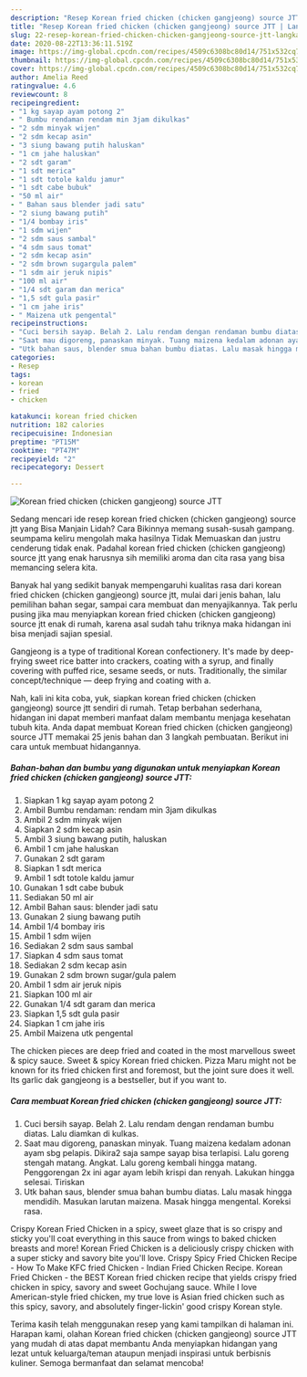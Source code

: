 ```yaml
---
description: "Resep Korean fried chicken (chicken gangjeong) source JTT | Langkah Membuat Korean fried chicken (chicken gangjeong) source JTT Yang Enak Banget"
title: "Resep Korean fried chicken (chicken gangjeong) source JTT | Langkah Membuat Korean fried chicken (chicken gangjeong) source JTT Yang Enak Banget"
slug: 22-resep-korean-fried-chicken-chicken-gangjeong-source-jtt-langkah-membuat-korean-fried-chicken-chicken-gangjeong-source-jtt-yang-enak-banget
date: 2020-08-22T13:36:11.519Z
image: https://img-global.cpcdn.com/recipes/4509c6308bc80d14/751x532cq70/korean-fried-chicken-chicken-gangjeong-source-jtt-foto-resep-utama.jpg
thumbnail: https://img-global.cpcdn.com/recipes/4509c6308bc80d14/751x532cq70/korean-fried-chicken-chicken-gangjeong-source-jtt-foto-resep-utama.jpg
cover: https://img-global.cpcdn.com/recipes/4509c6308bc80d14/751x532cq70/korean-fried-chicken-chicken-gangjeong-source-jtt-foto-resep-utama.jpg
author: Amelia Reed
ratingvalue: 4.6
reviewcount: 8
recipeingredient:
- "1 kg sayap ayam potong 2"
- " Bumbu rendaman rendam min 3jam dikulkas"
- "2 sdm minyak wijen"
- "2 sdm kecap asin"
- "3 siung bawang putih haluskan"
- "1 cm jahe haluskan"
- "2 sdt garam"
- "1 sdt merica"
- "1 sdt totole kaldu jamur"
- "1 sdt cabe bubuk"
- "50 ml air"
- " Bahan saus blender jadi satu"
- "2 siung bawang putih"
- "1/4 bombay iris"
- "1 sdm wijen"
- "2 sdm saus sambal"
- "4 sdm saus tomat"
- "2 sdm kecap asin"
- "2 sdm brown sugargula palem"
- "1 sdm air jeruk nipis"
- "100 ml air"
- "1/4 sdt garam dan merica"
- "1,5 sdt gula pasir"
- "1 cm jahe iris"
- " Maizena utk pengental"
recipeinstructions:
- "Cuci bersih sayap. Belah 2. Lalu rendam dengan rendaman bumbu diatas. Lalu diamkan di kulkas."
- "Saat mau digoreng, panaskan minyak. Tuang maizena kedalam adonan ayam sbg pelapis. Dikira2 saja sampe sayap bisa terlapisi. Lalu goreng stengah matang. Angkat. Lalu goreng kembali hingga matang. Penggorengan 2x ini agar ayam lebih krispi dan renyah. Lakukan hingga selesai. Tiriskan"
- "Utk bahan saus, blender smua bahan bumbu diatas. Lalu masak hingga mendidih. Masukan larutan maizena. Masak hingga mengental. Koreksi rasa."
categories:
- Resep
tags:
- korean
- fried
- chicken

katakunci: korean fried chicken 
nutrition: 182 calories
recipecuisine: Indonesian
preptime: "PT15M"
cooktime: "PT47M"
recipeyield: "2"
recipecategory: Dessert

---
```



![Korean fried chicken (chicken gangjeong) source JTT](https://img-global.cpcdn.com/recipes/4509c6308bc80d14/751x532cq70/korean-fried-chicken-chicken-gangjeong-source-jtt-foto-resep-utama.jpg)

Sedang mencari ide resep korean fried chicken (chicken gangjeong) source jtt yang Bisa Manjain Lidah? Cara Bikinnya memang susah-susah gampang. seumpama keliru mengolah maka hasilnya Tidak Memuaskan dan justru cenderung tidak enak. Padahal korean fried chicken (chicken gangjeong) source jtt yang enak harusnya sih memiliki aroma dan cita rasa yang bisa memancing selera kita.

Banyak hal yang sedikit banyak mempengaruhi kualitas rasa dari korean fried chicken (chicken gangjeong) source jtt, mulai dari jenis bahan, lalu pemilihan bahan segar, sampai cara membuat dan menyajikannya. Tak perlu pusing jika mau menyiapkan korean fried chicken (chicken gangjeong) source jtt enak di rumah, karena asal sudah tahu triknya maka hidangan ini bisa menjadi sajian spesial.

Gangjeong is a type of traditional Korean confectionery. It&#39;s made by deep-frying sweet rice batter into crackers, coating with a syrup, and finally covering with puffed rice, sesame seeds, or nuts. Traditionally, the similar concept/technique — deep frying and coating with a.


Nah, kali ini kita coba, yuk, siapkan korean fried chicken (chicken gangjeong) source jtt sendiri di rumah. Tetap berbahan sederhana, hidangan ini dapat memberi manfaat dalam membantu menjaga kesehatan tubuh kita. Anda dapat membuat Korean fried chicken (chicken gangjeong) source JTT memakai 25 jenis bahan dan 3 langkah pembuatan. Berikut ini cara untuk membuat hidangannya.

<!--inarticleads1-->

##### Bahan-bahan dan bumbu yang digunakan untuk menyiapkan Korean fried chicken (chicken gangjeong) source JTT:

1. Siapkan 1 kg sayap ayam potong 2
1. Ambil  Bumbu rendaman: rendam min 3jam dikulkas
1. Ambil 2 sdm minyak wijen
1. Siapkan 2 sdm kecap asin
1. Ambil 3 siung bawang putih, haluskan
1. Ambil 1 cm jahe haluskan
1. Gunakan 2 sdt garam
1. Siapkan 1 sdt merica
1. Ambil 1 sdt totole kaldu jamur
1. Gunakan 1 sdt cabe bubuk
1. Sediakan 50 ml air
1. Ambil  Bahan saus: blender jadi satu
1. Gunakan 2 siung bawang putih
1. Ambil 1/4 bombay iris
1. Ambil 1 sdm wijen
1. Sediakan 2 sdm saus sambal
1. Siapkan 4 sdm saus tomat
1. Sediakan 2 sdm kecap asin
1. Gunakan 2 sdm brown sugar/gula palem
1. Ambil 1 sdm air jeruk nipis
1. Siapkan 100 ml air
1. Gunakan 1/4 sdt garam dan merica
1. Siapkan 1,5 sdt gula pasir
1. Siapkan 1 cm jahe iris
1. Ambil  Maizena utk pengental


The chicken pieces are deep fried and coated in the most marvellous sweet &amp; spicy sauce. Sweet &amp; spicy Korean fried chicken. Pizza Maru might not be known for its fried chicken first and foremost, but the joint sure does it well. Its garlic dak gangjeong is a bestseller, but if you want to. 

<!--inarticleads2-->

##### Cara membuat Korean fried chicken (chicken gangjeong) source JTT:

1. Cuci bersih sayap. Belah 2. Lalu rendam dengan rendaman bumbu diatas. Lalu diamkan di kulkas.
1. Saat mau digoreng, panaskan minyak. Tuang maizena kedalam adonan ayam sbg pelapis. Dikira2 saja sampe sayap bisa terlapisi. Lalu goreng stengah matang. Angkat. Lalu goreng kembali hingga matang. Penggorengan 2x ini agar ayam lebih krispi dan renyah. Lakukan hingga selesai. Tiriskan
1. Utk bahan saus, blender smua bahan bumbu diatas. Lalu masak hingga mendidih. Masukan larutan maizena. Masak hingga mengental. Koreksi rasa.


Crispy Korean Fried Chicken in a spicy, sweet glaze that is so crispy and sticky you&#39;ll coat everything in this sauce from wings to baked chicken breasts and more! Korean Fried Chicken is a deliciously crispy chicken with a super sticky and savory bite you&#39;ll love. Crispy Spicy Fried Chicken Recipe - How To Make KFC fried Chicken - Indian Fried Chicken Recipe. Korean Fried Chicken - the BEST Korean fried chicken recipe that yields crispy fried chicken in spicy, savory and sweet Gochujang sauce. While I love American-style fried chicken, my true love is Asian fried chicken such as this spicy, savory, and absolutely finger-lickin&#39; good crispy Korean style. 

Terima kasih telah menggunakan resep yang kami tampilkan di halaman ini. Harapan kami, olahan Korean fried chicken (chicken gangjeong) source JTT yang mudah di atas dapat membantu Anda menyiapkan hidangan yang lezat untuk keluarga/teman ataupun menjadi inspirasi untuk berbisnis kuliner. Semoga bermanfaat dan selamat mencoba!
